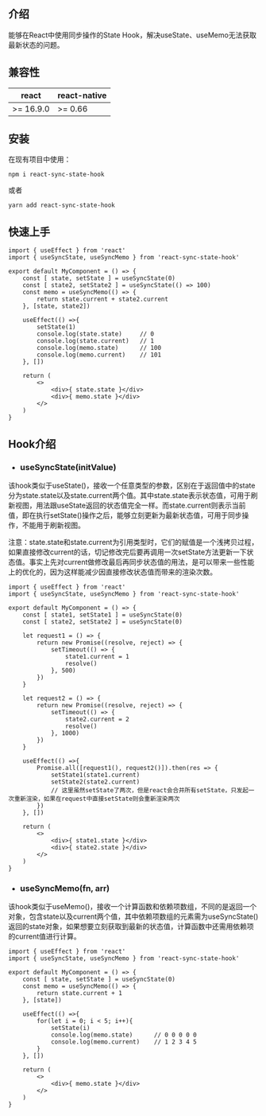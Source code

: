 ## 介绍

能够在React中使用同步操作的State Hook，解决useState、useMemo无法获取最新状态的问题。

## 兼容性

| react | react-native |
| -------- | -------- |
| >= 16.9.0 | >= 0.66 |

## 安装

在现有项目中使用：

```
npm i react-sync-state-hook
```

或者

```
yarn add react-sync-state-hook
```

## 快速上手

```
import { useEffect } from 'react'
import { useSyncState, useSyncMemo } from 'react-sync-state-hook'

export default MyComponent = () => {
    const [ state, setState ] = useSyncState(0)
    const [ state2, setState2 ] = useSyncState(() => 100)
    const memo = useSyncMemo(() => {
        return state.current + state2.current
    }, [state, state2])
    
    useEffect(() =>{
        setState(1)
        console.log(state.state)     // 0
        console.log(state.current)   // 1
        console.log(memo.state)      // 100
        console.log(memo.current)    // 101
    }, [])
    
    return (
        <>
            <div>{ state.state }</div>
            <div>{ memo.state }</div>
        </>
    )
}
```

## Hook介绍

* ### useSyncState(initValue)

该hook类似于useState()，接收一个任意类型的参数，区别在于返回值中的state分为state.state以及state.current两个值。其中state.state表示状态值，可用于刷新视图，用法跟useState返回的状态值完全一样。而state.current则表示当前值，即在执行setState()操作之后，能够立刻更新为最新状态值，可用于同步操作，不能用于刷新视图。

注意：state.state和state.current为引用类型时，它们的赋值是一个浅拷贝过程，如果直接修改current的话，切记修改完后要再调用一次setState方法更新一下状态值。事实上先对current做修改最后再同步状态值的用法，是可以带来一些性能上的优化的，因为这样能减少因直接修改状态值而带来的渲染次数。

```
import { useEffect } from 'react'
import { useSyncState, useSyncMemo } from 'react-sync-state-hook'

export default MyComponent = () => {
    const [ state1, setState1 ] = useSyncState(0)
    const [ state2, setState2 ] = useSyncState(0)

    let request1 = () => {
        return new Promise((resolve, reject) => {
            setTimeout(() => {
                state1.current = 1
                resolve()
            }, 500)
        })
    }

    let request2 = () => {
        return new Promise((resolve, reject) => {
            setTimeout(() => {
                state2.current = 2
                resolve()
            }, 1000)
        })
    }

    useEffect(() =>{
        Promise.all([request1(), request2()]).then(res => {
            setState1(state1.current)
            setState2(state2.current)
            // 这里虽然setState了两次，但是react会合并所有setState，只发起一次重新渲染，如果在request中直接setState则会重新渲染两次
        })
    }, [])

    return (
        <>
            <div>{ state1.state }</div>
            <div>{ state2.state }</div>
        </>
    )
}
```

* ### useSyncMemo(fn, arr)

该hook类似于useMemo()，接收一个计算函数和依赖项数组，不同的是返回一个对象，包含state以及current两个值，其中依赖项数组的元素需为useSyncState()返回的state对象，如果想要立刻获取到最新的状态值，计算函数中还需用依赖项的current值进行计算。

```
import { useEffect } from 'react'
import { useSyncState, useSyncMemo } from 'react-sync-state-hook'

export default MyComponent = () => {
    const [ state, setState ] = useSyncState(0)
    const memo = useSyncMemo(() => {
        return state.current + 1
    }, [state])
    
    useEffect(() =>{
        for(let i = 0; i < 5; i++){
            setState(i)
            console.log(memo.state)      // 0 0 0 0 0
            console.log(memo.current)    // 1 2 3 4 5
        }
    }, [])
    
    return (
        <>
            <div>{ memo.state }</div>
        </>
    )
}
```